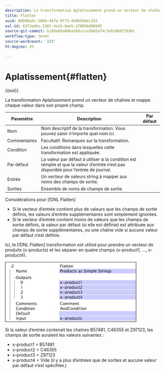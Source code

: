 ```yaml
---
description: La transformation Aplatissement prend un vecteur de chaînes et mappe chaque valeur dans son propre champ.
title: Flatten
uuid: 00b06a5c-506b-45fe-9773-44d65b8ec233
exl-id: 63f3e4bc-238f-4e15-8ae5-2f805bd080d3
source-git-commit: b1dda69a606a16dccca30d2a74c7e63dbd27936c
workflow-type: tm+mt
source-wordcount: '223'
ht-degree: 4%

---
```


# Aplatissement{#flatten}

{{eol}}

La transformation Aplatissement prend un vecteur de chaînes et mappe chaque valeur dans son propre champ.

| Paramètre | Description | Par défaut |
|---|---|---|
| Nom | Nom descriptif de la transformation. Vous pouvez saisir n’importe quel nom ici. |  |
| Commentaires | Facultatif. Remarques sur la transformation. |  |
| Condition | Les conditions dans lesquelles cette transformation est appliquée. |  |
| Par défaut | La valeur par défaut à utiliser si la condition est remplie et que la valeur d’entrée n’est pas disponible pour l’entrée de journal. |  |
| Entrée | Un vecteur de valeurs string à mapper aux noms des champs de sortie. |  |
| Sorties | Ensemble de noms de champs de sortie. |  |

Considérations pour [!DNL Flatten]

* Si le vecteur d’entrée contient plus de valeurs que les champs de sortie définis, les valeurs d’entrée supplémentaires sont simplement ignorées.
* Si le vecteur d’entrée contient moins de valeurs que les champs de sortie définis, la valeur par défaut (si elle est définie) est attribuée aux champs de sortie supplémentaires, ou une chaîne vide si aucune valeur par défaut n’est définie.

Ici, le [!DNL Flatten] transformation est utilisé pour prendre un vecteur de produits (x-products) et les séparer en quatre champs (x-product1, ..., x-product4).

![](assets/cfg_TransformationType_Flatten.png)

Si la valeur d’entrée contenait les chaînes B57481, C46355 et Z97123, les champs de sortie auraient les valeurs suivantes :

* x-product1 = B57481
* x-product2 = C46355
* x-product3 = Z97123
* x-product4 = Vide (il y a plus d’entrées que de sorties et aucune valeur par défaut n’est spécifiée.)
